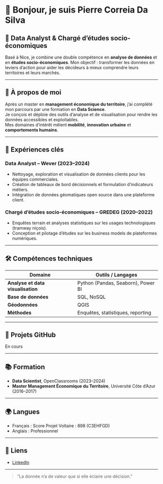# 👋 Bonjour, je suis Pierre Correia Da Silva

## 🎯 Data Analyst & Chargé d’études socio-économiques

Basé à Nice, je combine une double compétence en **analyse de données** et en **études socio-économiques**. Mon objectif : transformer les données en leviers d’action pour aider les décideurs à mieux comprendre leurs territoires et leurs marchés.

---

## 🧠 À propos de moi

Après un master en **management économique du territoire**, j’ai complété mon parcours par une formation en **Data Science**.  
Je conçois et déploie des outils d’analyse et de visualisation pour rendre les données accessibles et exploitables.  
Mes domaines d’intérêt mêlent **mobilité**, **innovation urbaine** et **comportements humains**.

---

## 💼 Expériences clés

### **Data Analyst – Wever (2023–2024)**
- Nettoyage, exploration et visualisation de données clients pour les équipes commerciales.  
- Création de tableaux de bord décisionnels et formulation d’indicateurs métiers.  
- Intégration de données géomatiques open source dans une plateforme client.  

### **Chargé d’études socio-économiques – GREDEG (2020–2022)**
- Enquêtes terrain et analyses statistiques sur les usages technologiques (tramway niçois).  
- Conception et pilotage d’études sur les business models de plateformes numériques.  

---

## 🛠️ Compétences techniques

| Domaine | Outils / Langages |
|----------|------------------|
| **Analyse et data visualisation** | Python (Pandas, Seaborn), Power BI |
| **Base de données** | SQL, NoSQL |
| **Géodonnées** | QGIS |
| **Méthodes** | Enquêtes, statistiques, reporting |

---

## 📂 Projets GitHub

En cours

---

## 📚 Formation

- **Data Scientist**, OpenClassrooms (2023–2024)  
- **Master Management Économique du Territoire**, Université Côte d’Azur (2016–2017)

---

## 🌍 Langues

- Français : Score Projet Voltaire : 898 (C3EHFGD)
- Anglais : Professionnel

---

## 🔗 Liens

- [LinkedIn](https://www.linkedin.com/in/pierre-correia-da-silva-a65aa3106/)  

---

> “La donnée n’a de valeur que si elle éclaire une décision.”

